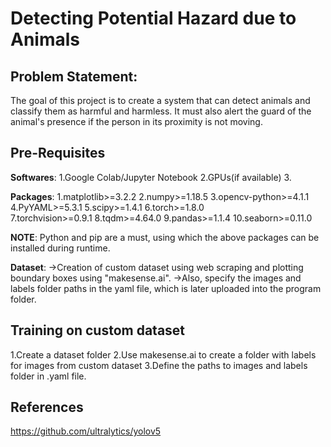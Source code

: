 # Detecting Potential Hazard due to Animals

## Problem Statement:
The goal of this project is to create a system that can detect animals and classify them as harmful and harmless. It must also alert the guard of the animal's presence if the person in its proximity is not moving.

## Pre-Requisites
**Softwares**:
   1.Google Colab/Jupyter Notebook
   2.GPUs(if available)
   3.

**Packages**:
   1.matplotlib>=3.2.2
   2.numpy>=1.18.5
   3.opencv-python>=4.1.1
   4.PyYAML>=5.3.1
   5.scipy>=1.4.1
   6.torch>=1.8.0  
   7.torchvision>=0.9.1
   8.tqdm>=4.64.0
   9.pandas>=1.1.4
   10.seaborn>=0.11.0
 
**NOTE**: Python and pip are a must, using which the above packages can be installed during runtime.
 
**Dataset**:
   ->Creation of custom dataset using web scraping and plotting boundary boxes using "makesense.ai".
   ->Also, specify the images and labels folder paths in the yaml file, which is later uploaded into the program folder.

## Training on custom dataset
   1.Create a dataset folder
   2.Use makesense.ai to create a folder with labels for images from custom dataset
   3.Define the paths to images and labels folder in .yaml file.
  
## References
  https://github.com/ultralytics/yolov5


